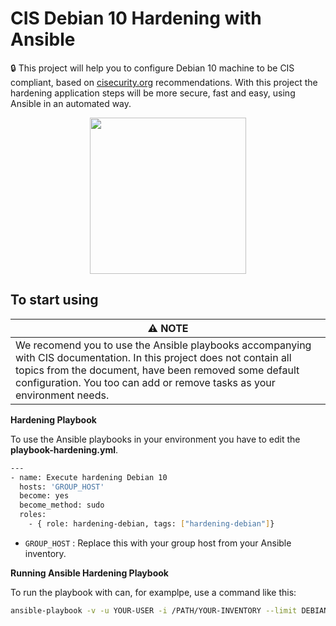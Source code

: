 # CIS Debian 10 Hardening with Ansible
:lock: This project will help you to configure Debian 10 machine to be CIS compliant, based on [cisecurity.org](cisecurity.org) recommendations. With this project the hardening application steps will be more secure, fast and easy, using Ansible in an automated way.

<p align="center">
      <img src="https://user-images.githubusercontent.com/79525895/133907520-c7d4bb80-77e5-4cbc-bd51-c807c05603de.png" width="250px">
</p>

To start using
------------

:warning: NOTE |
--- |
We recomend you to use the Ansible playbooks accompanying with CIS documentation. In this project does not contain all topics from the document, have been removed some default configuration. You too can add or remove tasks as your environment needs.  |

**Hardening Playbook**

To use the Ansible playbooks in your environment you have to edit the **playbook-hardening.yml**.

```bash
---
- name: Execute hardening Debian 10
  hosts: 'GROUP_HOST'
  become: yes
  become_method: sudo
  roles:
    - { role: hardening-debian, tags: ["hardening-debian"]}

```

- ``GROUP_HOST`` : Replace this with your group host from your Ansible inventory.

**Running Ansible Hardening Playbook**

To run the playbook with can, for examplpe, use a command like this:

```bash
ansible-playbook -v -u YOUR-USER -i /PATH/YOUR-INVENTORY --limit DEBIAN-HOSTNAME-IN-INVENTORY -k -K /PATH/playbook-hardening.yml
```
